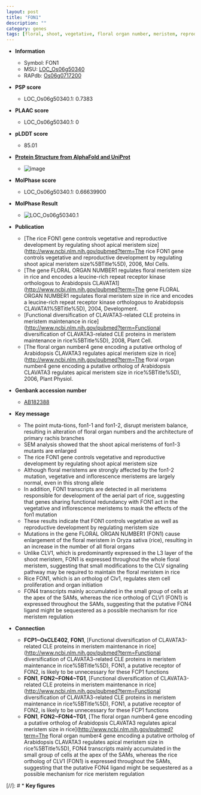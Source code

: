```yaml
---
layout: post
title: "FON1"
description: ""
category: genes
tags: [floral, shoot, vegetative, floral organ number, meristem, reproductive, architecture, shoot apical meristem, stem, floral meristem, inflorescence]
---
```


* **Information**  
    + Symbol: FON1  
    + MSU: [LOC_Os06g50340](http://rice.plantbiology.msu.edu/cgi-bin/ORF_infopage.cgi?orf=LOC_Os06g50340)  
    + RAPdb: [Os06g0717200](http://rapdb.dna.affrc.go.jp/viewer/gbrowse_details/irgsp1?name=Os06g0717200)  

* **PSP score**  
    + LOC_Os06g50340.1: 0.7383 

* **PLAAC score**  
    + LOC_Os06g50340.1: 0 

* **pLDDT score**
    + 85.01

* **[Protein Structure from AlphaFold and UniProt](https://www.uniprot.org/uniprotkb/Q5Z9N5/entry#structure)**
    + ![image](https://ricepsp.github.io/images/Q5/AF-Q5Z9N5-F1.png)

* **MolPhase score**
    + LOC_Os06g50340.1: 0.66639900

* **MolPhase Result**
    + ![LOC_Os06g50340.1](https://304243504.github.io/Pictures/LOC_Os06g/LOC_Os06g50340.1.png)

* **Publication**  
    + [The rice FON1 gene controls vegetative and reproductive development by regulating shoot apical meristem size](http://www.ncbi.nlm.nih.gov/pubmed?term=The rice FON1 gene controls vegetative and reproductive development by regulating shoot apical meristem size%5BTitle%5D), 2006, Mol Cells.
    + [The gene FLORAL ORGAN NUMBER1 regulates floral meristem size in rice and encodes a leucine-rich repeat receptor kinase orthologous to Arabidopsis CLAVATA1](http://www.ncbi.nlm.nih.gov/pubmed?term=The gene FLORAL ORGAN NUMBER1 regulates floral meristem size in rice and encodes a leucine-rich repeat receptor kinase orthologous to Arabidopsis CLAVATA1%5BTitle%5D), 2004, Development.
    + [Functional diversification of CLAVATA3-related CLE proteins in meristem maintenance in rice](http://www.ncbi.nlm.nih.gov/pubmed?term=Functional diversification of CLAVATA3-related CLE proteins in meristem maintenance in rice%5BTitle%5D), 2008, Plant Cell.
    + [The floral organ number4 gene encoding a putative ortholog of Arabidopsis CLAVATA3 regulates apical meristem size in rice](http://www.ncbi.nlm.nih.gov/pubmed?term=The floral organ number4 gene encoding a putative ortholog of Arabidopsis CLAVATA3 regulates apical meristem size in rice%5BTitle%5D), 2006, Plant Physiol.

* **Genbank accession number**  
    + [AB182388](http://www.ncbi.nlm.nih.gov/nuccore/AB182388)

* **Key message**  
    + The point muta-tions, fon1-1 and fon1-2, disrupt meristem balance, resulting in alteration of floral organ numbers and the architecture of primary rachis branches
    + SEM analysis showed that the shoot apical meristems of fon1-3 mutants are enlarged
    + The rice FON1 gene controls vegetative and reproductive development by regulating shoot apical meristem size
    + Although floral meristems are strongly affected by the fon1-2 mutation, vegetative and inflorescence meristems are largely normal, even in this strong allele
    + In addition, FON1 transcripts are detected in all meristems responsible for development of the aerial part of rice, suggesting that genes sharing functional redundancy with FON1 act in the vegetative and inflorescence meristems to mask the effects of the fon1 mutation
    + These results indicate that FON1 controls vegetative as well as reproductive development by regulating meristem size
    + Mutations in the gene FLORAL ORGAN NUMBER1 (FON1) cause enlargement of the floral meristem in Oryza sativa (rice), resulting in an increase in the number of all floral organs
    + Unlike CLV1, which is predominantly expressed in the L3 layer of the shoot meristem, FON1 is expressed throughout the whole floral meristem, suggesting that small modifications to the CLV signaling pathway may be required to maintain the floral meristem in rice
    + Rice FON1, which is an ortholog of Clv1, regulates stem cell proliferation and organ initiation
    + FON4 transcripts mainly accumulated in the small group of cells at the apex of the SAMs, whereas the rice ortholog of CLV1 (FON1) is expressed throughout the SAMs, suggesting that the putative FON4 ligand might be sequestered as a possible mechanism for rice meristem regulation

* **Connection**  
    + __FCP1~OsCLE402__, __FON1__, [Functional diversification of CLAVATA3-related CLE proteins in meristem maintenance in rice](http://www.ncbi.nlm.nih.gov/pubmed?term=Functional diversification of CLAVATA3-related CLE proteins in meristem maintenance in rice%5BTitle%5D), FON1, a putative receptor of FON2, is likely to be unnecessary for these FCP1 functions
    + __FON1__, __FON2~FON4~TG1__, [Functional diversification of CLAVATA3-related CLE proteins in meristem maintenance in rice](http://www.ncbi.nlm.nih.gov/pubmed?term=Functional diversification of CLAVATA3-related CLE proteins in meristem maintenance in rice%5BTitle%5D), FON1, a putative receptor of FON2, is likely to be unnecessary for these FCP1 functions
    + __FON1__, __FON2~FON4~TG1__, [The floral organ number4 gene encoding a putative ortholog of Arabidopsis CLAVATA3 regulates apical meristem size in rice](http://www.ncbi.nlm.nih.gov/pubmed?term=The floral organ number4 gene encoding a putative ortholog of Arabidopsis CLAVATA3 regulates apical meristem size in rice%5BTitle%5D), FON4 transcripts mainly accumulated in the small group of cells at the apex of the SAMs, whereas the rice ortholog of CLV1 (FON1) is expressed throughout the SAMs, suggesting that the putative FON4 ligand might be sequestered as a possible mechanism for rice meristem regulation

[//]: # * **Key figures**  


